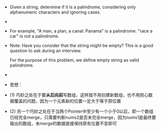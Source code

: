 * Given a string, determine if it is a palindrome, considering only alphanumeric characters and ignoring cases.
* 
* For example,
   "A man, a plan, a canal: Panama" is a palindrome.
   "race a car" is not a palindrome.

* Note:
   Have you consider that the string might be empty? This is a good question to ask during an interview.

   For the purpose of this problem, we define empty string as valid palindrome.


 
* 
* 思想：

* (1) 巧妙之处在于要**从后向前**写数组，这样就不用创建新数组，也不用担心数据覆盖的问题，因为一个元素新的位置一定大于等于原位置

* (2) 另一个巧妙之处在于当两个Pointer中至少有一个小于0以后，即一个数组已经完全merge，只需要判断nums2是否未完全merge，因为nums1是最终要输出的数组，未merge的数据直接保持原有位置不变即可